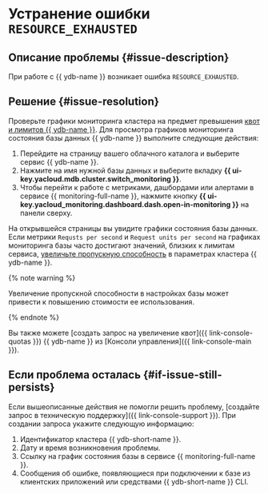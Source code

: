 # Устранение ошибки `RESOURCE_EXHAUSTED`


## Описание проблемы {#issue-description}

При работе с {{ ydb-name }} возникает ошибка `RESOURCE_EXHAUSTED`.

## Решение {#issue-resolution}

Проверьте графики мониторинга кластера на предмет превышения [квот и лимитов {{ ydb-name }}](../../../ydb/concepts/limits.md).
Для просмотра графиков мониторинга состояния базы данных {{ ydb-name }} выполните следующие действия:

1. Перейдите на страницу вашего облачного каталога и выберите сервис {{ ydb-name }}.
1. Нажмите на имя нужной базы данных и выберите вкладку **{{ ui-key.yacloud.mdb.cluster.switch_monitoring }}**.
1. Чтобы перейти к работе с метриками, дашбордами или алертами в сервисе {{ monitoring-full-name }}, нажмите кнопку **{{ ui-key.yacloud_monitoring.dashboard.dash.open-in-monitoring }}** на панели сверху.

На открывшейся страницы вы увидите графики состояния базы данных. Если метрики `Requsts per second` и `Request units per second` на графиках мониторинга базы часто достигают значений, близких к лимитам сервиса, [увеличьте пропускную способность](../../../ydb/operations/manage-databases.md#update-db-serverless) в параметрах кластера {{ ydb-name }}.

{% note warning %}

Увеличение пропускной способности в настройках базы может привести к повышению стоимости ее использования.

{% endnote %}

Вы также можете [создать запрос на увеличение квот]({{ link-console-quotas }}) {{ ydb-name }} из [Консоли управления]({{ link-console-main }}).

## Если проблема осталась {#if-issue-still-persists}

Если вышеописанные действия не помогли решить проблему, [создайте запрос в техническую поддержку]({{ link-console-support }}). При создании запроса укажите следующую информацию:

1. Идентификатор кластера {{ ydb-short-name }}.
1. Дату и время возникновения проблемы.
1. Ссылку на график состояния базы в сервисе {{ monitoring-full-name }}.
1. Сообщения об ошибке, появляющиеся при подключении к базе из клиентских приложений или средствами {{ ydb-short-name }} CLI.